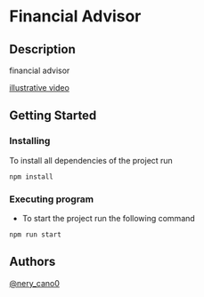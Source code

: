 # Financial Advisor

## Description

financial advisor

[illustrative video](https://drive.google.com/file/d/1GKN_zL7xShZDr0b84B0d8dwJdAH9_5Yj/view?usp=sharing)

## Getting Started

### Installing

To install all dependencies of the project run

```
npm install
```

### Executing program

- To start the project run the following command

```
npm run start
```

## Authors

[@nery_cano0](https://twitter.com/nery_cano0)
